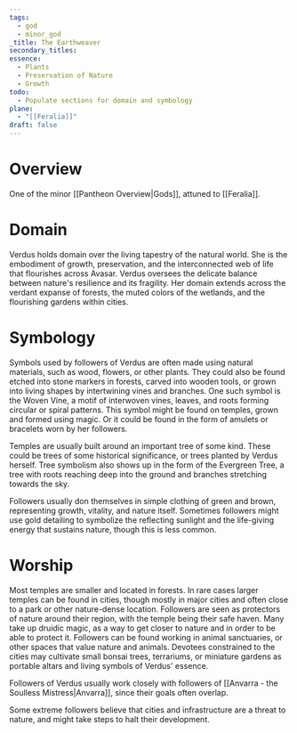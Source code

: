 ```yaml
---
tags:
  - god
  - minor_god
_title: The Earthweaver
secondary_titles: 
essence:
  - Plants
  - Preservation of Nature
  - Growth
todo:
  - Populate sections for domain and symbology
plane:
  - "[[Feralia]]"
draft: false
---
```

# Overview
One of the minor [[Pantheon Overview|Gods]], attuned to [[Feralia]].
# Domain
Verdus holds domain over the living tapestry of the natural world. She is the embodiment of growth, preservation, and the interconnected web of life that flourishes across Avasar. Verdus oversees the delicate balance between nature's resilience and its fragility. Her domain extends across the verdant expanse of forests, the muted colors of the wetlands, and the flourishing gardens within cities.
# Symbology
Symbols used by followers of Verdus are often made using natural materials, such as wood, flowers, or other plants. They could also be found etched into stone markers in forests, carved into wooden tools, or grown into living shapes by intertwining vines and branches. One such symbol is the Woven Vine, a motif of interwoven vines, leaves, and roots forming circular or spiral patterns. This symbol might be found on temples, grown and formed using magic. Or it could be found in the form of amulets or bracelets worn by her followers.

Temples are usually built around an important tree of some kind. These could be trees of some historical significance, or trees planted by Verdus herself. Tree symbolism also shows up in the form of the Evergreen Tree, a tree with roots reaching deep into the ground and branches stretching towards the sky.

Followers usually don themselves in simple clothing of green and brown, representing growth, vitality, and nature itself. Sometimes followers might use gold detailing to symbolize the reflecting sunlight and the life-giving energy that sustains nature, though this is less common.
# Worship
Most temples are smaller and located in forests. In rare cases larger temples can be found in cities, though mostly in major cities and often close to a park or other nature-dense location. Followers are seen as protectors of nature around their region, with the temple being their safe haven. Many take up druidic magic, as a way to get closer to nature and in order to be able to protect it. Followers can be found working in animal sanctuaries, or other spaces that value nature and animals. Devotees constrained to the cities may cultivate small bonsai trees, terrariums, or miniature gardens as portable altars and living symbols of Verdus' essence.

Followers of Verdus usually work closely with followers of [[Anvarra - the Soulless Mistress|Anvarra]], since their goals often overlap.

Some extreme followers believe that cities and infrastructure are a threat to nature, and might take steps to halt their development.